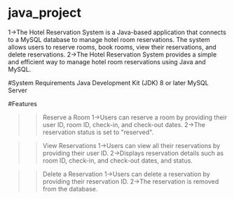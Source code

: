 # java_project
1->The Hotel Reservation System is a Java-based application that connects to a MySQL database to manage hotel room reservations. The system allows users to reserve rooms, book rooms, view their reservations, and delete reservations.
2->The Hotel Reservation System provides a simple and efficient way to manage hotel room reservations using Java and MySQL.

#System Requirements
Java Development Kit (JDK) 8 or later
MySQL Server

#Features
>> Reserve a Room
1->Users can reserve a room by providing their user ID, room ID, check-in, and check-out dates.
2->The reservation status is set to "reserved".

>> View Reservations
1->Users can view all their reservations by providing their user ID.
2->Displays reservation details such as room ID, check-in, and check-out dates, and status.

>>Delete a Reservation
1->Users can delete a reservation by providing their reservation ID.
2->The reservation is removed from the database.
